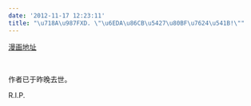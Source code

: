 ```yaml
---
date: '2012-11-17 12:23:11'
title: "\u718A\u987FXD. \"\u6EDA\u86CB\u5427\u80BF\u7624\u541B!\""
---
```


[漫画地址](http://manhua.weibo.com/c/8133)

 

作者已于昨晚去世。

R.I.P.


